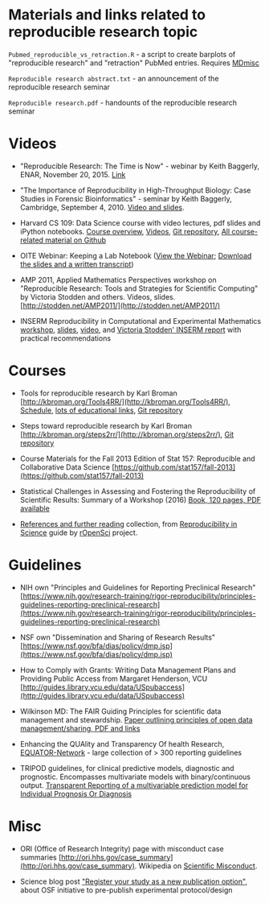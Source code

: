 # Materials and links related to reproducible research topic

`Pubmed_reproducible_vs_retraction.R` - a script to create barplots of "reproducible research" and "retraction" PubMed entries. Requires [MDmisc](https://github.com/mdozmorov/MDmisc)

`Reproducible research abstract.txt` - an announcement of the reproducible research seminar

`Reproducible research.pdf` - handounts of the reproducible research seminar


# Videos

- "Reproducible Research: The Time is Now" - webinar by Keith Baggerly, ENAR, November 20, 2015. [Link](http://www3.mdanderson.org/streams/FullVideoPlayer.cfm?mediaID=8979D134-6B1A-4334-A2FF-3A74ABE22C5A)

- "The Importance of Reproducibility in High-Throughput Biology: Case Studies in Forensic Bioinformatics" - seminar by Keith Baggerly, Cambridge, September 4, 2010. [Video and slides](http://videolectures.net/cancerbioinformatics2010_baggerly_irrh/).

- Harvard CS 109: Data Science course with video lectures, pdf slides and iPython notebooks. [Course overview](https://cs109.github.io/2015/), [Videos](https://cs109.github.io/2015/pages/videos.html), [Git repository](https://github.com/cs109/2015), [All course-related material on Github](https://github.com/cs109)

- OITE Webinar: Keeping a Lab Notebook ([View the Webinar](https://www.training.nih.gov/OITEtutorials/OITENotebook/Notebook.html); [Download the slides and a written transcript](https://www.training.nih.gov/assets/Lab_Notebook_508_(new).pdf))

- AMP 2011, Applied Mathematics Perspectives workshop on "Reproducible Research: Tools and Strategies for Scientific Computing" by Victoria Stodden and others. Videos, slides. [http://stodden.net/AMP2011/](http://stodden.net/AMP2011/)

- INSERM Reproducibility in Computational and Experimental Mathematics [workshop](https://icerm.brown.edu/tw12-5-rcem/), [slides](https://icerm.brown.edu/tw12-5-rcem/), [video](https://icerm.brown.edu/video_archive/#/search), and [Victoria Stodden' INSERM report]() with practical recommendations


# Courses

- Tools for reproducible research by Karl Broman [http://kbroman.org/Tools4RR/](http://kbroman.org/Tools4RR/), [Schedule](http://kbroman.org/Tools4RR/pages/schedule.html), [lots of educational links](http://kbroman.org/Tools4RR/pages/resources.html), [Git repository](https://github.com/kbroman/Tools4RR/tree/master)

- Steps toward reproducible research by Karl Broman [http://kbroman.org/steps2rr/](http://kbroman.org/steps2rr/), [Git repository](https://github.com/kbroman/steps2rr)

- Course Materials for the Fall 2013 Edition of Stat 157: Reproducible and Collaborative Data Science [https://github.com/stat157/fall-2013](https://github.com/stat157/fall-2013)

- Statistical Challenges in Assessing and Fostering the Reproducibility of Scientific Results: Summary of a Workshop (2016) [Book, 120 pages, PDF available](http://www.nap.edu/read/21915/chapter/1)

- [References and further reading](https://ropensci.github.io/reproducibility-guide/sections/references/) collection, from [Reproducibility in Science](https://ropensci.github.io/reproducibility-guide/) guide by [rOpenSci](http://ropensci.org/) project.


# Guidelines

- NIH own "Principles and Guidelines for Reporting Preclinical Research" [https://www.nih.gov/research-training/rigor-reproducibility/principles-guidelines-reporting-preclinical-research](https://www.nih.gov/research-training/rigor-reproducibility/principles-guidelines-reporting-preclinical-research)

- NSF own "Dissemination and Sharing of Research Results" [https://www.nsf.gov/bfa/dias/policy/dmp.jsp](https://www.nsf.gov/bfa/dias/policy/dmp.jsp)

- How to Comply with Grants: Writing Data Management Plans and Providing Public Access from Margaret Henderson, VCU [http://guides.library.vcu.edu/data/USpubaccess](http://guides.library.vcu.edu/data/USpubaccess)

- Wilkinson MD: The FAIR Guiding Principles for scientific data management and stewardship. [Paper outlining principles of open data management/sharing, PDF and links](http://www.nature.com/articles/sdata201618)

- Enhancing the QUAlity and Transparency Of health Research, [EQUATOR-Network](http://www.equator-network.org/) - large collection of > 300 reporting guidelines

- TRIPOD guidelines, for clinical predictive models, diagnostic and prognostic. Encompasses multivariate models with binary/continuous output. [Transparent Reporting of a multivariable prediction model for Individual Prognosis Or Diagnosis](https://www.tripod-statement.org/)


# Misc

- ORI (Office of Research Integrity) page with misconduct case summaries [http://ori.hhs.gov/case_summary](http://ori.hhs.gov/case_summary). Wikipedia on [Scientific Misconduct](https://en.wikipedia.org/wiki/Scientific_misconduct).

- Science blog post ["Register your study as a new publication option"](http://www.sciencemag.org/careers/2015/12/register-your-study-new-publication-option), about OSF initiative to pre-publish experimental protocol/design


